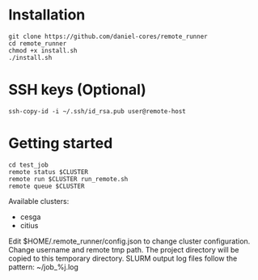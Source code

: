 # Installation

```
git clone https://github.com/daniel-cores/remote_runner
cd remote_runner
chmod +x install.sh
./install.sh
```
# SSH keys (Optional)
```
ssh-copy-id -i ~/.ssh/id_rsa.pub user@remote-host
```

# Getting started
```
cd test_job
remote status $CLUSTER
remote run $CLUSTER run_remote.sh
remote queue $CLUSTER
```

Available clusters:
+ cesga
+ citius

Edit $HOME/.remote_runner/config.json to change cluster configuration. Change username and remote tmp path. The project directory will be copied to this temporary directory. SLURM output log files follow the pattern: ~/job_%j.log
